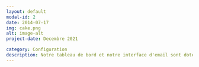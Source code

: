 ```yaml
---
layout: default
modal-id: 2
date: 2014-07-17
img: cake.png
alt: image-alt
project-date: Decembre 2021

category: Configuration
description: Notre tableau de bord et notre interface d'email sont dotés d'une conception intuitive, afin que les utilisateurs de tout niveau de compétence puissent utiliser nos services d'hébergeur d'email. De plus, notre fonctionnalité de configuration automatique facilite la mise en place de votre compte sur différents appareils et clients - nul besoin de connaître IMAP, POP3 ou SMTP.
---
```

